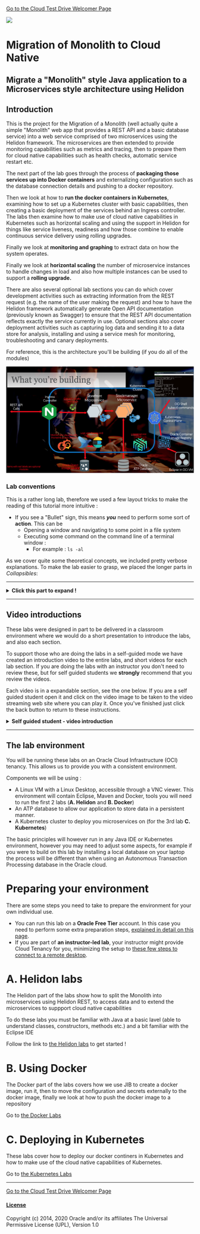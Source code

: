 [Go to the Cloud Test Drive Welcomer Page](../../readme.md)

![](../../common/images/customer.logo2.png)

# Migration of Monolith to Cloud Native

## Migrate a "Monolith" style Java application to a Microservices style architecture using Helidon

## Introduction

This is the project for the Migration of a Monolith (well actually quite a simple "Monolith" web app that provides a REST API and a basic database service) into a web service comprised of two microservices using the Helidon framework. The microservices are then extended to provide monitoring capabilities such as metrics and tracing, then to prepare them for cloud native capabilities such as health checks, automatic service restart etc.

The next part of the lab goes through the process of **packaging those services up into Docker containers** and externalizing configuration such as the database connection details and pushing to a docker repository.

Then we look at how to **run the docker containers in Kubernetes**, examining how to set up a Kubernetes cluster with basic capabilities, then creating a basic deployment of the services behind an Ingress controller. The labs then examine how to make use of cloud native capabilities in Kubernetes such as horizontal scaling and using the support in Helidon for things like service liveness, readiness and how those combine to enable continuous service delivery using rolling upgrades. 

Finally we look at **monitoring and graphing** to extract data on how the system operates.

Finally we look at **horizontal scaling** the number of microservice instances to handle changes in load and also how multiple instances can be used to support a **rolling upgrade.**

There are also several optional lab sections you can do which cover development activities such as extracting information from the REST request (e.g. the name of the user making the request) and how to have the Helidon framework automatically generate Open API documentation (previously known as Swagger) to ensure that the REST API documentation reflects exactly the service currently in use. Optional sections also cover deployment activities such as capturing log data and sending it to a data store for analysis, installing and using a service mesh for monitoring, troubleshooting and canary deployments.

For reference, this is the architecture you'll be building (if you do all of the modules)

![](images/Architecture-overview.png)


### Lab conventions

This is a rather long lab, therefore we used a few layout tricks to make the reading of this tutorial more intuitive : 

- If you see a "Bullet" sign, this means ***you*** need to perform some sort of **action**.  This can be 
  - Opening a window and navigating to some point in a file system
  - Executing some command on the command line of a terminal window :
    -  For example : `ls -al`

As we cover quite some theoretical concepts, we included pretty verbose explanations.  To make the lab easier to grasp, we placed the longer parts in *Collapsibles*:

---

<details><summary><b>Click this part to expand !</b></summary>
<p>

If you feel you are already pretty familiar with a specific concept, you can just skip it, or read quickly through the text, then re-collapse the text section by re-clicking on the title. 

</p>
</details>

---

## Video introductions

These labs were designed in part to be delivered in a classroom environment where we would do a short presentation to introduce the labs, and also each section.

To support those who are doing the labs in a self-guided mode we have created an introduction video to the entire labs, and short videos for each lab section. If you are doing the labs with an instructor you don't need to review these, but for self guided students we **strongly** recommend that you review the videos.

Each video is in a expandable section, see the one below. If you are a self guided student open it and click on the video image to be taken to the video streaming web site where you can play it. Once you've finished just click the back button to return to these instructions.

<details><summary><b>Self guided student - video introduction</b></summary>
<p>

This video is an introduction to this lab. Once you've watched it please press the "Back" button on your browser to return to the labs.

Note. The current videos were recorded during the lock down, hence the poor sound quality, you may need to turn up the volume on your computer to hear them properly.

[![Introduction Video](https://img.youtube.com/vi/9bYn7huyQ5g/0.jpg)](https://youtu.be/9bYn7huyQ5g "Labs introduction video")


</p>
</details>

---

## The lab environment

You will be running these labs on an Oracle Cloud Infrastructure (OCI) tenancy.  This allows us to provide you with a consistent environment. 

Components we will be using : 

- A Linux VM with a Linux Desktop, accessible through a VNC viewer.  This environment will contain Eclipse, Maven and Docker, tools you will need to run the first 2 labs (**A. Helidon** and **B. Docker**)
- An ATP database to allow our application to store data in a persistent manner.
- A Kubernetes cluster to deploy you microservices on (for the 3rd lab **C. Kubernetes**) 

The basic principles will however run in any Java IDE or Kubernetes environment, however you may need to adjust some aspects, for example if you were to build on this lab by installing a local database on your laptop the process will be different than when using an Autonomous Transaction Processing database in the Oracle cloud.

# Preparing your environment

There are some steps you need to take to prepare the environment for your own individual use.

- You can run this lab on a **Oracle Free Tier** account.  In this case you need to perform some extra preparation steps, [explained in detail on this page](ManualSetup/FullSetupFreeTier.md).
- If you are part of **an instructor-led lab**, your instructor might provide Cloud Tenancy for you, minimizing the setup to [these few steps to connect to a remote desktop](ManualSetup/CreateClientVm.md).



# A. Helidon labs
The Helidon part of the labs show how to split the Monolith into microservices using Helidon REST, to access data and to extend the microservices to suppport cloud native capabilities

To do these labs you must be familiar with Java at a basic lavel (able to understand classes, constructors, methods etc.) and a bit familiar with the Eclipse IDE

Follow the link to [the Helidon labs](Helidon/Helidon-labs.md) to get started !



# B. Using Docker
The Docker part of the labs covers how we use JIB to create a docker image, run it, then to move the configuration and secrets externally to the docker image, finally we look at how to push the docker image to a repository

Go to [the Docker Labs](Docker/DockerLabs.md)



# C. Deploying in Kubernetes
These labs cover how to deploy our docker continers in Kubernetes and how to make use of the cloud native capabilities of Kubernetes.

Go to [the Kubernetes Labs](Kubernetes/Kubernetes-labs.md)







---

[Go to the Cloud Test Drive Welcomer Page](../../readme.md)



#### [License](../../LICENSE)

Copyright (c) 2014, 2020 Oracle and/or its affiliates
The Universal Permissive License (UPL), Version 1.0
